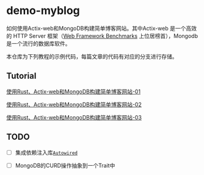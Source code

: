 # demo-myblog

如何使用Actix-web和MongoDB构建简单博客网站。其中Actix-web 是一个高效的 HTTP Server 框架（[Web Framework Benchmarks](<https://www.techempower.com/benchmarks/#section=data-r18>) 上位居榜首），Mongodb是一个流行的数据库软件。

本仓库为下列教程的示例代码，每篇文章的代码有对应的分支进行存储。

## Tutorial

[使用Rust、Actix-web和MongoDB构建简单博客网站-01](./docs/Blog_Website_With_Rust_Actix-web_And_MongoDB_1.md)

[使用Rust、Actix-web和MongoDB构建简单博客网站-02](./docs/Blog_Website_With_Rust_Actix-web_And_MongoDB_2.md)

[使用Rust、Actix-web和MongoDB构建简单博客网站-03](./docs/Blog_Website_With_Rust_Actix-web_And_MongoDB_3.md)

## TODO

- [ ] 集成依赖注入库[`Autowired`](https://github.com/nintha/autowired-rs)
- [ ] MongoDB的CURD操作抽象到一个Trait中

